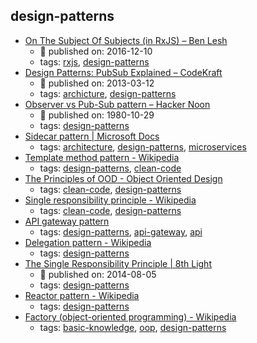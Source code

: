 design-patterns 
---
* [On The Subject Of Subjects (in RxJS) – Ben Lesh ](https://medium.com/@benlesh/on-the-subject-of-subjects-in-rxjs-2b08b7198b93)
    * :calendar: published on: 2016-12-10
    * tags: [rxjs](../tags/rxjs.md), [design-patterns](../tags/design-patterns.md)
* [Design Patterns: PubSub Explained – CodeKraft](https://abdulapopoola.com/2013/03/12/design-patterns-pub-sub-explained/)
    * :calendar: published on: 2013-03-12
    * tags: [archicture](../tags/archicture.md), [design-patterns](../tags/design-patterns.md)
* [Observer vs Pub-Sub pattern – Hacker Noon](https://hackernoon.com/observer-vs-pub-sub-pattern-50d3b27f838c)
    * :calendar: published on: 1980-10-29
    * tags: [design-patterns](../tags/design-patterns.md)
* [Sidecar pattern | Microsoft Docs](https://docs.microsoft.com/en-us/azure/architecture/patterns/sidecar)
    * tags: [architecture](../tags/architecture.md), [design-patterns](../tags/design-patterns.md), [microservices](../tags/microservices.md)
* [Template method pattern - Wikipedia](https://en.wikipedia.org/wiki/Template_method_pattern)
    * tags: [design-patterns](../tags/design-patterns.md), [clean-code](../tags/clean-code.md)
* [The Principles of OOD - Object Oriented Design](http://www.butunclebob.com/ArticleS.UncleBob.PrinciplesOfOod)
    * tags: [clean-code](../tags/clean-code.md), [design-patterns](../tags/design-patterns.md)
* [Single responsibility principle - Wikipedia](https://en.wikipedia.org/wiki/Single_responsibility_principle)
    * tags: [clean-code](../tags/clean-code.md), [design-patterns](../tags/design-patterns.md)
* [API gateway pattern](http://microservices.io/patterns/apigateway.html)
    * tags: [design-patterns](../tags/design-patterns.md), [api-gateway](../tags/api-gateway.md), [api](../tags/api.md)
* [Delegation pattern - Wikipedia](https://en.wikipedia.org/wiki/Delegation_pattern)
    * tags: [design-patterns](../tags/design-patterns.md)
* [The Single Responsibility Principle | 8th Light](https://8thlight.com/blog/uncle-bob/2014/05/08/SingleReponsibilityPrinciple.html)
    * :calendar: published on: 2014-08-05
    * tags: [design-patterns](../tags/design-patterns.md)
* [Reactor pattern - Wikipedia](https://en.wikipedia.org/wiki/Reactor_pattern)
    * tags: [design-patterns](../tags/design-patterns.md)
* [Factory (object-oriented programming) - Wikipedia](https://en.wikipedia.org/wiki/Factory_(object-oriented_programming))
    * tags: [basic-knowledge](../tags/basic-knowledge.md), [oop](../tags/oop.md), [design-patterns](../tags/design-patterns.md)
